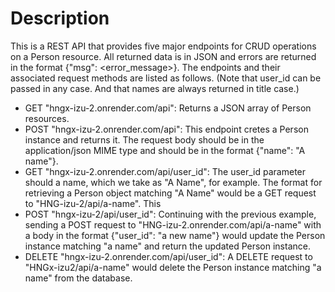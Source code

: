 # Description
This is a REST API that provides five major endpoints for CRUD operations on a 
Person resource. All returned data is in JSON and errors are returned in the
format {"msg": <error_message>}. The endpoints and their associated request
methods are listed as follows. (Note that user_id can be passed in any case.
And that names are always returned in title case.)

* GET "hngx-izu-2.onrender.com/api": Returns a JSON array of Person resources.
* POST "hngx-izu-2.onrender.com/api": This endpoint cretes a Person instance and returns it.
The request body should be in the application/json MIME type and should be in
the format {"name": "A name"}.
* GET "hngx-izu-2.onrender.com/api/user_id": The user_id parameter should a name, which we
take as "A Name", for example. The format for retrieving a Person object
matching  "A Name" would be a GET request to "HNG-izu-2/api/a-name". This
* POST "hngx-izu-2/api/user_id": Continuing with the previous example, sending
a POST request to "HNG-izu-2.onrender.com/api/a-name" with a body in the format {"user_id":
"a new name"} would update the Person instance matching "a name" and return
the updated Person instance.
* DELETE "hngx-izu-2.onrender.com/api/user_id": A DELETE request to "HNGx-izu2/api/a-name"
would delete the Person instance matching "a name" from the database.